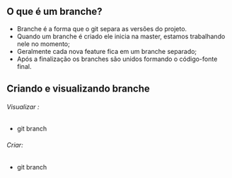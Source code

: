 ## O que é um branche?

* Branche é a forma que o git separa as versões do projeto.
* Quando um branche é criado ele inicia na master, estamos trabalhando nele no momento;
* Geralmente cada nova feature fica em um branche separado;
* Após a finalização os branches são unidos formando o código-fonte final.

## Criando e visualizando branche

###### Visualizar :
* git branch
###### Criar:
* git branch <nome>
